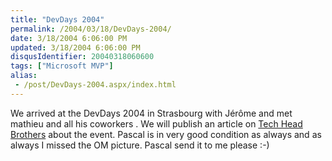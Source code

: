 ```yaml
---
title: "DevDays 2004"
permalink: /2004/03/18/DevDays-2004/
date: 3/18/2004 6:06:00 PM
updated: 3/18/2004 6:06:00 PM
disqusIdentifier: 20040318060600
tags: ["Microsoft MVP"]
alias:
 - /post/DevDays-2004.aspx/index.html
---
```

We arrived at the DevDays 2004 in Strasbourg with Jérôme and met mathieu and all his coworkers . We will publish an article on [Tech Head Brothers](http://www.techheadbrothers.com/) about the event. Pascal is in very good condition as always and as always I missed the OM picture. Pascal send it to me please :-)
